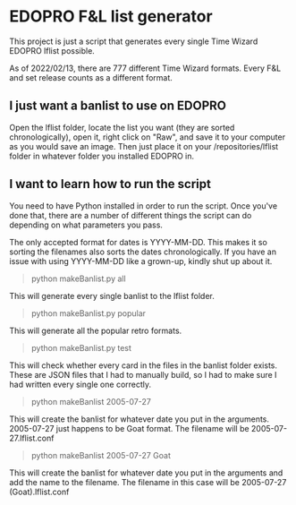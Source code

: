 # EDOPRO F&L list generator

This project is just a script that generates every single Time Wizard EDOPRO lflist possible.

As of 2022/02/13, there are 777 different Time Wizard formats. Every F&L and set release counts as a different format.

## I just want a banlist to use on EDOPRO

Open the lflist folder, locate the list you want (they are sorted chronologically), open it, right click on "Raw", and save it to your computer as you would save an image. Then just place it on your /repositories/lflist folder in whatever folder you installed EDOPRO in.

## I want to learn how to run the script

You need to have Python installed in order to run the script. Once you've done that, there are a number of different things the script can do depending on what parameters you pass.

The only accepted format for dates is YYYY-MM-DD. This makes it so sorting the filenames also sorts the dates chronologically. If you have an issue with using YYYY-MM-DD like a grown-up, kindly shut up about it.

> python makeBanlist.py all

This will generate every single banlist to the lflist folder.

> python makeBanlist.py popular

This will generate all the popular retro formats.

> python makeBanlist.py test

This will check whether every card in the files in the banlist folder exists. These are JSON files that I had to manually build, so I had to make sure I had written every single one correctly.

> python makeBanlist 2005-07-27

This will create the banlist for whatever date you put in the arguments. 2005-07-27 just happens to be Goat format. The filename will be 2005-07-27.lflist.conf

> python makeBanlist 2005-07-27 Goat

This will create the banlist for whatever date you put in the arguments and add the name to the filename. The filename in this case will be 2005-07-27 (Goat).lflist.conf
